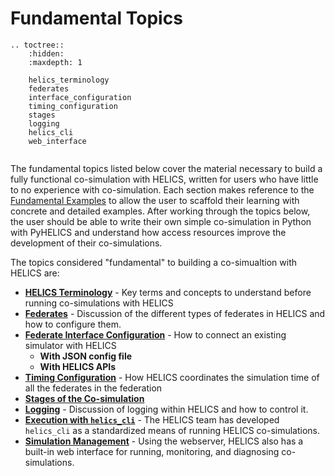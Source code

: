 # Fundamental Topics

```eval_rst
.. toctree::
    :hidden:
    :maxdepth: 1

    helics_terminology
    federates
    interface_configuration
    timing_configuration
    stages
    logging
    helics_cli
    web_interface
	

```

The fundamental topics listed below cover the material necessary to build a fully functional co-simulation with HELICS, written for users who have little to no experience with co-simulation. Each section makes reference to the [Fundamental Examples](../examples/fundamental_examples/fundamental_examples_index.md) to allow the user to scaffold their learning with concrete and detailed examples. After working through the topics below, the user should be able to write their own simple co-simulation in Python with PyHELICS and understand how access resources improve the development of their co-simulations.

The topics considered "fundamental" to building a co-simualtion with HELICS are:

- [**HELICS Terminology**](./helics_terminology) - Key terms and concepts to understand before running co-simulations with HELICS
- [**Federates**](./federates.md) - Discussion of the different types of federates in HELICS and how to configure them.
- [**Federate Interface Configuration**](./interface_configuration.md) - How to connect an existing simulator with HELICS
	- **With JSON config file**
	- **With HELICS APIs**
- [**Timing Configuration**](./timing_configuration.md) - How HELICS coordinates the simulation time of all the federates in the federation
- [**Stages of the Co-simulation**](./stages.md)
- [**Logging**](./logging.md) - Discussion of logging within HELICS and how to control it.
- [**Execution with `helics_cli`**](./helics_cli.md) - The HELICS team has developed `helics_cli` as a standardized means of running HELICS co-simulations.
- [**Simulation Management**](./web_interface.md) - Using the webserver, HELICS also has a built-in web interface for running, monitoring, and diagnosing co-simulations.


